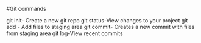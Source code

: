 #Git commands

git init- Create a new git repo
git status-View changes to your project
git add - Add files to staging area
git commit- Creates a new commit with files from staging area
git log-View recent commits 